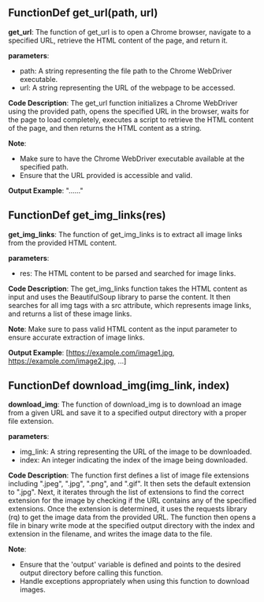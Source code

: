 ## FunctionDef get_url(path, url)
**get_url**: The function of get_url is to open a Chrome browser, navigate to a specified URL, retrieve the HTML content of the page, and return it.

**parameters**:
- path: A string representing the file path to the Chrome WebDriver executable.
- url: A string representing the URL of the webpage to be accessed.

**Code Description**:
The get_url function initializes a Chrome WebDriver using the provided path, opens the specified URL in the browser, waits for the page to load completely, executes a script to retrieve the HTML content of the page, and then returns the HTML content as a string.

**Note**:
- Make sure to have the Chrome WebDriver executable available at the specified path.
- Ensure that the URL provided is accessible and valid.

**Output Example**:
"<html><head>...</head><body>...</body></html>"
## FunctionDef get_img_links(res)
**get_img_links**: The function of get_img_links is to extract all image links from the provided HTML content.

**parameters**:
- res: The HTML content to be parsed and searched for image links.

**Code Description**:
The get_img_links function takes the HTML content as input and uses the BeautifulSoup library to parse the content. It then searches for all img tags with a src attribute, which represents image links, and returns a list of these image links.

**Note**:
Make sure to pass valid HTML content as the input parameter to ensure accurate extraction of image links.

**Output Example**:
[https://example.com/image1.jpg, https://example.com/image2.jpg, ...]
## FunctionDef download_img(img_link, index)
**download_img**: The function of download_img is to download an image from a given URL and save it to a specified output directory with a proper file extension.

**parameters**:
- img_link: A string representing the URL of the image to be downloaded.
- index: An integer indicating the index of the image being downloaded.

**Code Description**:
The function first defines a list of image file extensions including ".jpeg", ".jpg", ".png", and ".gif". It then sets the default extension to ".jpg". Next, it iterates through the list of extensions to find the correct extension for the image by checking if the URL contains any of the specified extensions. Once the extension is determined, it uses the requests library (rq) to get the image data from the provided URL. The function then opens a file in binary write mode at the specified output directory with the index and extension in the filename, and writes the image data to the file.

**Note**:
- Ensure that the 'output' variable is defined and points to the desired output directory before calling this function.
- Handle exceptions appropriately when using this function to download images.
